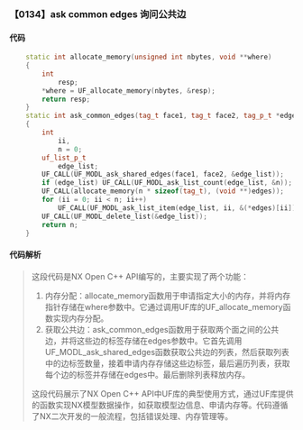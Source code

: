 ### 【0134】ask common edges 询问公共边

#### 代码

```cpp
    static int allocate_memory(unsigned int nbytes, void **where)  
    {  
        int  
            resp;  
        *where = UF_allocate_memory(nbytes, &resp);  
        return resp;  
    }  
    static int ask_common_edges(tag_t face1, tag_t face2, tag_p_t *edges)  
    {  
        int  
            ii,  
            n = 0;  
        uf_list_p_t  
            edge_list;  
        UF_CALL(UF_MODL_ask_shared_edges(face1, face2, &edge_list));  
        if (edge_list) UF_CALL(UF_MODL_ask_list_count(edge_list, &n));  
        UF_CALL(allocate_memory(n * sizeof(tag_t), (void **)edges));  
        for (ii = 0; ii < n; ii++)  
            UF_CALL(UF_MODL_ask_list_item(edge_list, ii, &(*edges)[ii]));  
        UF_CALL(UF_MODL_delete_list(&edge_list));  
        return n;  
    }

```

#### 代码解析

> 这段代码是NX Open C++ API编写的，主要实现了两个功能：
>
> 1. 内存分配：allocate_memory函数用于申请指定大小的内存，并将内存指针存储在where参数中。它通过调用UF库的UF_allocate_memory函数实现内存分配。
> 2. 获取公共边：ask_common_edges函数用于获取两个面之间的公共边，并将这些边的标签存储在edges参数中。它首先调用UF_MODL_ask_shared_edges函数获取公共边的列表，然后获取列表中的边标签数量，接着申请内存存储这些边标签，最后遍历列表，获取每个边的标签并存储在edges中。最后删除列表释放内存。
>
> 这段代码展示了NX Open C++ API中UF库的典型使用方式，通过UF库提供的函数实现NX模型数据操作，如获取模型边信息、申请内存等。代码遵循了NX二次开发的一般流程，包括错误处理、内存管理等。
>

